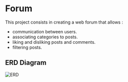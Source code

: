 
# Forum

This project consists in creating a web forum that allows :

- communication between users.
- associating categories to posts.
- liking and disliking posts and comments.
- filtering posts.



## ERD Diagram

![ERD](https://tinypic.host/images/2023/11/27/asd.png)